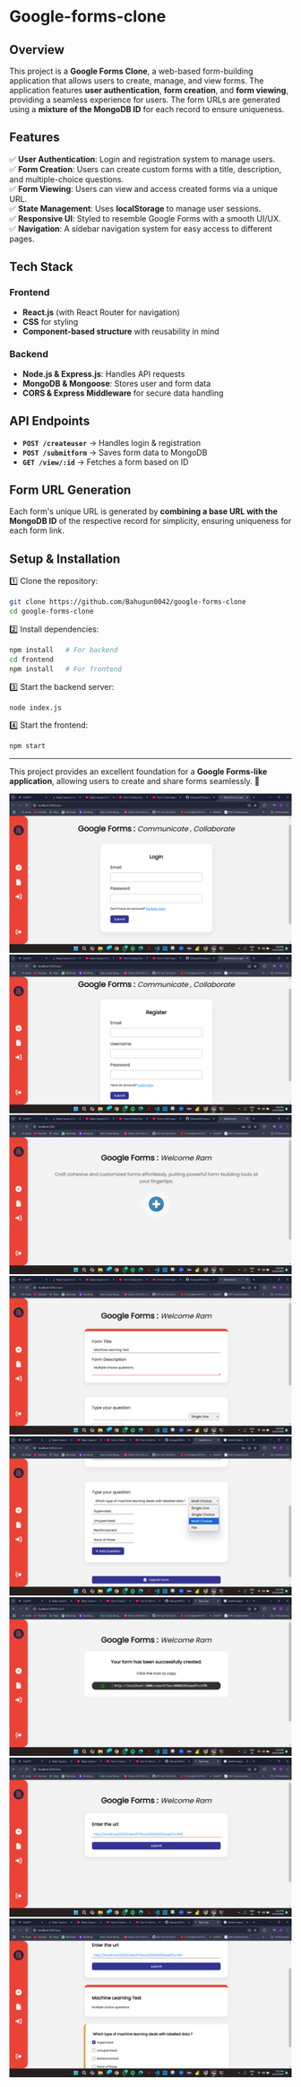 # Google-forms-clone

## Overview  
This project is a **Google Forms Clone**, a web-based form-building application that allows users to create, manage, and view forms. The application features **user authentication**, **form creation**, and **form viewing**, providing a seamless experience for users. The form URLs are generated using a **mixture of the MongoDB ID** for each record to ensure uniqueness.  

## Features  
✅ **User Authentication**: Login and registration system to manage users.  
✅ **Form Creation**: Users can create custom forms with a title, description, and multiple-choice questions.  
✅ **Form Viewing**: Users can view and access created forms via a unique URL.  
✅ **State Management**: Uses **localStorage** to manage user sessions.  
✅ **Responsive UI**: Styled to resemble Google Forms with a smooth UI/UX.  
✅ **Navigation**: A sidebar navigation system for easy access to different pages.  

## Tech Stack  
### **Frontend**  
- **React.js** (with React Router for navigation)  
- **CSS** for styling  
- **Component-based structure** with reusability in mind  

### **Backend**  
- **Node.js & Express.js**: Handles API requests  
- **MongoDB & Mongoose**: Stores user and form data  
- **CORS & Express Middleware** for secure data handling  

## API Endpoints  
- **`POST /createuser`** → Handles login & registration  
- **`POST /submitform`** → Saves form data to MongoDB  
- **`GET /view/:id`** → Fetches a form based on ID  

## Form URL Generation  
Each form's unique URL is generated by **combining a base URL with the MongoDB ID** of the respective record for simplicity, ensuring uniqueness for each form link.

## Setup & Installation  
1️⃣ Clone the repository:  
   ```bash
   git clone https://github.com/Bahugun0042/google-forms-clone
   cd google-forms-clone
   ```  
2️⃣ Install dependencies:  
   ```bash
   npm install   # For backend  
   cd frontend  
   npm install   # For frontend  
   ```  
3️⃣ Start the backend server:  
   ```bash
   node index.js
   ```  
4️⃣ Start the frontend:  
   ```bash
   npm start
   ```    

---  
This project provides an excellent foundation for a **Google Forms-like application**, allowing users to create and share forms seamlessly. 🚀  




![image alt](https://github.com/Bahugun0042/google-forms-clone/blob/6adc54d7a971ccb2e05ec23908bf22bef191b2f0/Screenshot%20(187).png)
![image alt](https://github.com/Bahugun0042/google-forms-clone/blob/6adc54d7a971ccb2e05ec23908bf22bef191b2f0/Screenshot%20(188).png)
![image alt](https://github.com/Bahugun0042/google-forms-clone/blob/6adc54d7a971ccb2e05ec23908bf22bef191b2f0/Screenshot%20(189).png)
![image alt](https://github.com/Bahugun0042/google-forms-clone/blob/6adc54d7a971ccb2e05ec23908bf22bef191b2f0/Screenshot%20(190).png)
![image alt](https://github.com/Bahugun0042/google-forms-clone/blob/6adc54d7a971ccb2e05ec23908bf22bef191b2f0/Screenshot%20(191).png)
![image alt](https://github.com/Bahugun0042/google-forms-clone/blob/6adc54d7a971ccb2e05ec23908bf22bef191b2f0/Screenshot%20(192).png)
![image alt](https://github.com/Bahugun0042/google-forms-clone/blob/6adc54d7a971ccb2e05ec23908bf22bef191b2f0/Screenshot%20(193).png)
![image alt](https://github.com/Bahugun0042/google-forms-clone/blob/6adc54d7a971ccb2e05ec23908bf22bef191b2f0/Screenshot%20(194).png)
